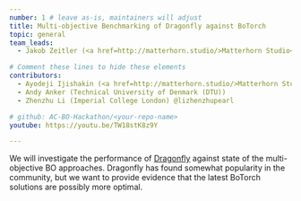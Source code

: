 ```yaml
---
number: 1 # leave as-is, maintainers will adjust
title: Multi-objective Benchmarking of Dragonfly against BoTorch
topic: general
team_leads:
  - Jakob Zeitler (<a href=http://matterhorn.studio/>Matterhorn Studio</a>)

# Comment these lines to hide these elements
contributors:
  - Ayodeji Ijishakin (<a href=http://matterhorn.studio/>Matterhorn Studio</a>)
  - Andy Anker (Technical University of Denmark (DTU))
  - Zhenzhu Li (Imperial College London) @lizhenzhupearl

# github: AC-BO-Hackathon/<your-repo-name>
youtube: https://youtu.be/TW18stK8z9Y

---
```


We will investigate the performance of [Dragonfly](https://github.com/dragonfly/dragonfly) against state of the multi-objective BO approaches. Dragonfly has found somewhat popularity in the community, but we want to provide evidence that the latest BoTorch solutions are possibly more optimal.
